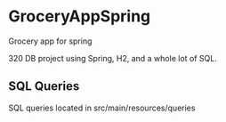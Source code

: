 # GroceryAppSpring
Grocery app for spring

320 DB project using Spring, H2, and a whole lot of SQL.

## SQL Queries
SQL queries located in src/main/resources/queries
